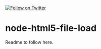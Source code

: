 [![Follow on Twitter](https://img.shields.io/twitter/follow/websecurify.svg?logo=twitter)](https://twitter.com/websecurify)

# node-html5-file-load

Readme to follow here.
